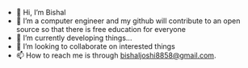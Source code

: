 - 👋 Hi, I’m Bishal
- 👀 I’m a computer engineer and my github will contribute to an open source so that there is free education for everyone
- 🌱 I’m currently developing things...
- 💞️ I’m looking to collaborate on interested things
- 📫 How to reach me is through bishaljoshi8858@gmail.com.

<!---
Bishal-joshi/Bishal-joshi is a ✨ special ✨ repository because its `README.md` (this file) appears on your GitHub profile.
You can click the Preview link to take a look at your changes.
--->
